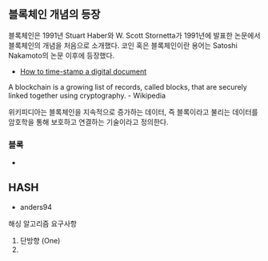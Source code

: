 # 


## 블록체인 개념의 등장

블록체인은 1991년 Stuart Haber와 W. Scott Stornetta가 1991년에 발표한 논문에서 블록체인의 개념을 처음으로 소개했다. 코인 혹은 블록체인이란 용어는 Satoshi Nakamoto의 논문 이후에 등장했다.
- [How to time-stamp a digital document](https://link.springer.com/content/pdf/10.1007%2F3-540-38424-3_32.pdf)

A blockchain is a growing list of records, called blocks, that are securely linked together using cryptography. - Wikipedia

위키피디아는 블록체인을 지속적으로 증가하는 데이터, 즉 블록이라고 불리는 데이터를 암호학을 통해 보호하고 연결하는 기술이라고 정의한다.

### 블록

- 

 
## HASH
- anders94

해싱 알고리즘 요구사항
1. 단방향 (One)
2. 
